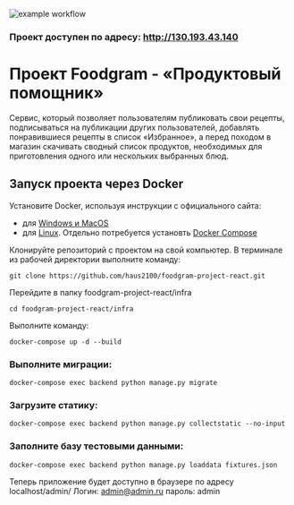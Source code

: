 ![example workflow](https://github.com/haus2100/foodgram-project-react/actions/workflows/main.yml/badge.svg)

### Проект доступен по адресу: http://130.193.43.140



# Проект Foodgram - «Продуктовый помощник»
Сервис, который позволяет пользователям публиковать свои рецепты, подписываться на публикации других пользователей, добавлять понравившиеся рецепты в список «Избранное», а перед походом в магазин скачивать сводный список продуктов, необходимых для приготовления одного или нескольких выбранных блюд.

## Запуск проекта через Docker

Установите Docker, используя инструкции с официального сайта:
- для [Windows и MacOS](https://www.docker.com/products/docker-desktop)
- для [Linux](https://docs.docker.com/engine/install/ubuntu/). Отдельно потребуется установть [Docker Compose](https://docs.docker.com/compose/install/)

Клонируйте репозиторий с проектом на свой компьютер.
В терминале из рабочей директории выполните команду:
```
git clone https://github.com/haus2100/foodgram-project-react.git
```
Перейдите в папку foodgram-project-react/infra
```
cd foodgram-project-react/infra
```

Выполните команду:
```
docker-compose up -d --build
```

### Выполните миграции:
```
docker-compose exec backend python manage.py migrate
```

### Загрузите статику:
```
docker-compose exec backend python manage.py collectstatic --no-input
```

### Заполните базу тестовыми данными:
```
docker-compose exec backend python manage.py loaddata fixtures.json
```
Теперь приложение будет доступно в браузере по адресу localhost/admin/
Логин: admin@admin.ru
пароль: admin
